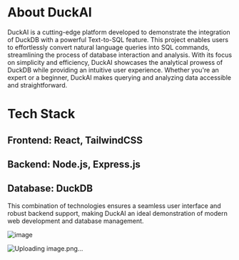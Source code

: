 # About DuckAI
DuckAI is a cutting-edge platform developed to demonstrate the integration of DuckDB with a powerful Text-to-SQL feature. This project enables users to effortlessly convert natural language queries into SQL commands, streamlining the process of database interaction and analysis. With its focus on simplicity and efficiency, DuckAI showcases the analytical prowess of DuckDB while providing an intuitive user experience. Whether you're an expert or a beginner, DuckAI makes querying and analyzing data accessible and straightforward.

# Tech Stack
## Frontend: React, TailwindCSS
## Backend: Node.js, Express.js
## Database: DuckDB
This combination of technologies ensures a seamless user interface and robust backend support, making DuckAI an ideal demonstration of modern web development and database management.

![image](https://github.com/user-attachments/assets/2c925205-5604-47cc-b200-2d9280535e1e)

![Uploading image.png…]()

